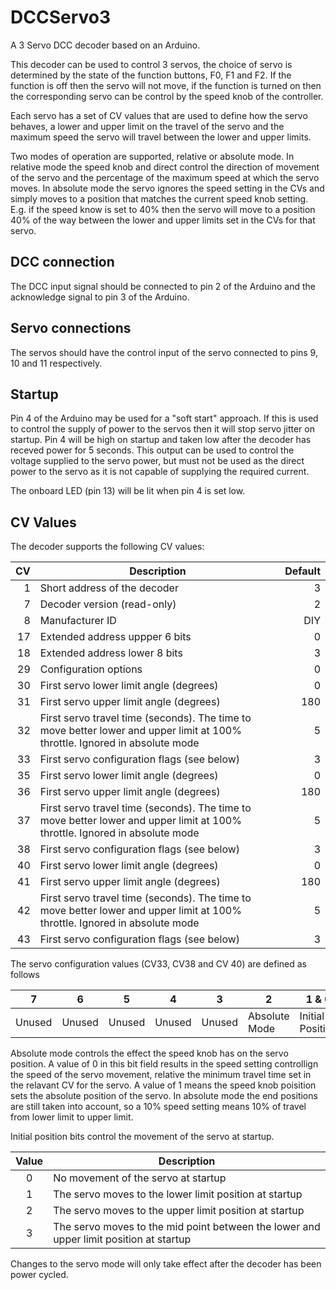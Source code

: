 # DCCServo3
A 3 Servo DCC decoder based on an Arduino.

This decoder can be used to control 3 servos, the choice of servo
is determined by the state of the function buttons, F0, F1 and F2.
If the function is off then the servo will not move, if the function
is turned on then the corresponding servo can be control by the
speed knob of the controller.

Each servo has a set of CV values that are used to define how the
servo behaves, a lower and upper limit on the travel of the servo
and the maximum speed the servo will travel between the lower and
upper limits.

Two modes of operation are supported, relative or absolute mode.
In relative mode the speed knob and direct control the direction
of movement of the servo and the percentage of the maximum speed
at which the servo moves. In absolute mode the servo ignores the
speed setting in the CVs and simply moves to a position that matches
the current speed knob setting. E.g. if the speed know is set to
40% then the servo will move to a position 40% of the way between
the lower and upper limits set in the CVs for that servo.

## DCC connection

The DCC input signal should be connected to pin 2 of the Arduino
and the acknowledge signal to pin 3 of the Arduino.

## Servo connections

The servos should have the control input of the servo connected to
pins 9, 10 and 11 respectively.

## Startup

Pin 4 of the Arduino may be used for a "soft start" approach. If
this is used to control the supply of power to the servos then it
will stop servo jitter on startup. Pin 4 will be high on startup
and taken low after the decoder has receved power for 5 seconds.
This output can be used to control the voltage supplied to the servo
power, but must not be used as the direct power to the servo as it
is not capable of supplying the required current.

The onboard LED (pin 13) will be lit when pin 4 is set low.

## CV Values

The decoder supports the following CV values:

| CV | Description | Default |
| -----: | --- | ---: |
| 1 | Short address of the decoder | 3 |
| 7 | Decoder version (read-only) | 2 |
| 8 | Manufacturer ID | DIY |A
| 17 | Extended address uppper 6 bits | 0 |
| 18 | Extended address lower 8 bits | 3 |
| 29 | Configuration options | 0 |
| 30 | First servo lower limit angle (degrees) | 0 |
| 31 | First servo upper limit angle (degrees) | 180 |
| 32 | First servo travel time (seconds). The time to move better lower and upper limit at 100% throttle. Ignored in absolute mode | 5 |
| 33 | First servo configuration flags (see below) | 3 |
| 35 | First servo lower limit angle (degrees) | 0 |
| 36 | First servo upper limit angle (degrees) | 180 |
| 37 | First servo travel time (seconds). The time to move better lower and upper limit at 100% throttle. Ignored in absolute mode | 5 |
| 38 | First servo configuration flags (see below) | 3 |
| 40 | First servo lower limit angle (degrees) | 0 |
| 41 | First servo upper limit angle (degrees) | 180 |
| 42 | First servo travel time (seconds). The time to move better lower and upper limit at 100% throttle. Ignored in absolute mode | 5 |
| 43 | First servo configuration flags (see below) | 3 |

The servo configuration values (CV33, CV38 and CV 40) are defined as follows

| 7 | 6  | 5  | 4  | 3 | 2 | 1 & 0 |
| --- | --- | --- | --- | --- | --- | --- |
| Unused | Unused | Unused | Unused | Unused | Absolute Mode | Initial Position |

Absolute mode controls the effect the speed knob has on the servo
position. A value of 0 in this bit field results in the speed setting
controllign the speed of the servo movement, relative the minimum
travel time set in the relavant CV for the servo. A value of 1 means
the speed knob poisition sets the absolute position of the servo.
In absolute mode the end positions are still taken into account,
so a 10% speed setting means 10% of travel from lower limit to upper
limit.

Initial position bits control the movement of the servo at startup. 

| Value | Description |
| :---: | --- |
| 0 | No movement of the servo at startup |
| 1 | The servo moves to the lower limit position at startup |
| 2 | The servo moves to the upper limit position at startup |
| 3 | The servo moves to the mid point between the lower and upper limit position at startup |

Changes to the servo mode will only take effect after the decoder
has been power cycled.
